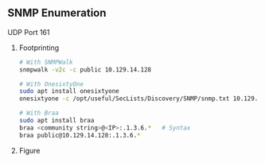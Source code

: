 ## SNMP Enumeration

UDP Port 161

1. Footprinting
   ```bash
   # With SNMPWalk
   snmpwalk -v2c -c public 10.129.14.128
   
   # With OnesixtyOne
   sudo apt install onesixtyone
   onesixtyone -c /opt/useful/SecLists/Discovery/SNMP/snmp.txt 10.129.14.128
   
   # With Braa
   sudo apt install braa
   braa <community string>@<IP>:.1.3.6.*   # Syntax
   braa public@10.129.14.128:.1.3.6.*
   
   
   ```

2. Figure



